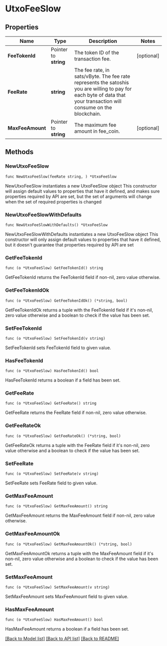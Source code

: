 # UtxoFeeSlow

## Properties

Name | Type | Description | Notes
------------ | ------------- | ------------- | -------------
**FeeTokenId** | Pointer to **string** | The token ID of the transaction fee. | [optional] 
**FeeRate** | **string** | The fee rate, in sats/vByte. The fee rate represents the satoshis you are willing to pay for each byte of data that your transaction will consume on the blockchain. | 
**MaxFeeAmount** | Pointer to **string** | The maximum fee amount in fee_coin. | [optional] 

## Methods

### NewUtxoFeeSlow

`func NewUtxoFeeSlow(feeRate string, ) *UtxoFeeSlow`

NewUtxoFeeSlow instantiates a new UtxoFeeSlow object
This constructor will assign default values to properties that have it defined,
and makes sure properties required by API are set, but the set of arguments
will change when the set of required properties is changed

### NewUtxoFeeSlowWithDefaults

`func NewUtxoFeeSlowWithDefaults() *UtxoFeeSlow`

NewUtxoFeeSlowWithDefaults instantiates a new UtxoFeeSlow object
This constructor will only assign default values to properties that have it defined,
but it doesn't guarantee that properties required by API are set

### GetFeeTokenId

`func (o *UtxoFeeSlow) GetFeeTokenId() string`

GetFeeTokenId returns the FeeTokenId field if non-nil, zero value otherwise.

### GetFeeTokenIdOk

`func (o *UtxoFeeSlow) GetFeeTokenIdOk() (*string, bool)`

GetFeeTokenIdOk returns a tuple with the FeeTokenId field if it's non-nil, zero value otherwise
and a boolean to check if the value has been set.

### SetFeeTokenId

`func (o *UtxoFeeSlow) SetFeeTokenId(v string)`

SetFeeTokenId sets FeeTokenId field to given value.

### HasFeeTokenId

`func (o *UtxoFeeSlow) HasFeeTokenId() bool`

HasFeeTokenId returns a boolean if a field has been set.

### GetFeeRate

`func (o *UtxoFeeSlow) GetFeeRate() string`

GetFeeRate returns the FeeRate field if non-nil, zero value otherwise.

### GetFeeRateOk

`func (o *UtxoFeeSlow) GetFeeRateOk() (*string, bool)`

GetFeeRateOk returns a tuple with the FeeRate field if it's non-nil, zero value otherwise
and a boolean to check if the value has been set.

### SetFeeRate

`func (o *UtxoFeeSlow) SetFeeRate(v string)`

SetFeeRate sets FeeRate field to given value.


### GetMaxFeeAmount

`func (o *UtxoFeeSlow) GetMaxFeeAmount() string`

GetMaxFeeAmount returns the MaxFeeAmount field if non-nil, zero value otherwise.

### GetMaxFeeAmountOk

`func (o *UtxoFeeSlow) GetMaxFeeAmountOk() (*string, bool)`

GetMaxFeeAmountOk returns a tuple with the MaxFeeAmount field if it's non-nil, zero value otherwise
and a boolean to check if the value has been set.

### SetMaxFeeAmount

`func (o *UtxoFeeSlow) SetMaxFeeAmount(v string)`

SetMaxFeeAmount sets MaxFeeAmount field to given value.

### HasMaxFeeAmount

`func (o *UtxoFeeSlow) HasMaxFeeAmount() bool`

HasMaxFeeAmount returns a boolean if a field has been set.


[[Back to Model list]](../README.md#documentation-for-models) [[Back to API list]](../README.md#documentation-for-api-endpoints) [[Back to README]](../README.md)


